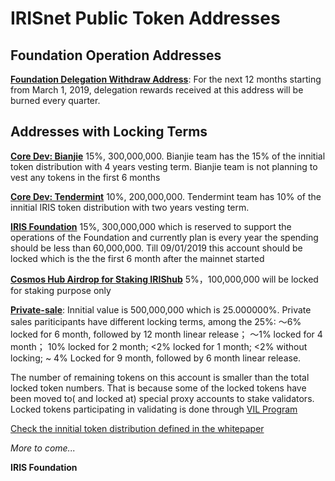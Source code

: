 # IRISnet Public Token Addresses 


## Foundation Operation Addresses
**[Foundation Delegation Withdraw Address](https://www.irisplorer.io/#/address/1/iaa1k4vk9xv2ywq3p209qe2etwmlfav8aknt3agqzc)**:  For the next 12 months starting from March 1, 2019, delegation rewards received at this address will be burned every quarter.  


## Addresses with Locking Terms 
**[Core Dev: Bianjie](https://www.irisplorer.io/#/address/1/iaa1t3alcjnr7qwje9qs0axah4mwp9jvl8vns9y9gu)**	15%, 300,000,000.  Bianjie team has the 15% of the innitial token distribution with 4 years vesting term. Bianjie team is not planning to vest any tokens in the first 6 months

**[Core Dev: Tendermint](https://www.irisplorer.io/#/address/1/iaa13wqpy0ehazj7alvyc8ch36dsszp704pwts47wc)**	10%, 200,000,000. Tendermint team has 10% of the innitial IRIS token distribution with two years vesting term.

**[IRIS Foundation](https://www.irisplorer.io/#/address/1/iaa1p7qu0acxgwrg059va65cl8sq3w9japnkj93vrc)**	15%, 300,000,000	which is reserved to support the operations of the Foundation and currently plan is every year the spending should be less than 60,000,000. Till 09/01/2019 this account should be locked which is the the first 6 month after the mainnet started    

**[Cosmos Hub Airdrop	for Staking IRIShub](https://www.irisplorer.io/#/address/1/iaa1y4ze04mauet065h2eehr5cwpskr7j6275j46ch)**	5%，100,000,000 	will be locked for staking purpose only

**[Private-sale](https://www.irisplorer.io/#/address/1/iaa1n5x9ng3ufr29nw4eauzq6pkwzgkqrxdgacph4t)**: Innitial value is 	500,000,000	which is 25.000000%. Private sales pariticipants have different locking terms, among the 25%: ～6% locked for 6 month, followed by 12 month linear release； ～1% locked for 4 month； 10% locked for 2 month; <2% locked for 1 month; <2% without locking; ~ 4% Locked for 9 month, followed by 6 month linear release. 

The number of remaining tokens on this account is smaller than the total locked token numbers. That is because some of the locked tokens have been moved to( and locked at) special proxy accounts to stake validators. Locked tokens participating in validating is done through [VIL Program](vil_authorization_letter_template.md)


[Check the innitial token distribution defined in the whitepaper](https://github.com/irisnet/irisnet/blob/master/WHITEPAPER.md#initial-token-distribution)

_More to come..._
 
 
 
 
 
 

**IRIS Foundation**
